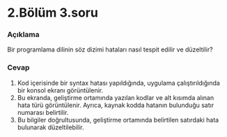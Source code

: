 # 2.Bölüm 3.soru

### Açıklama

Bir programlama dilinin söz dizimi hataları nasıl tespit edilir ve düzeltilir?

### Cevap

1. Kod içerisinde bir syntax hatası yapıldığında, uygulama çalıştırıldığında bir konsol ekranı görüntülenir.
2. Bu ekranda, geliştirme ortamında yazılan kodlar ve alt kısımda alınan hata türü görüntülenir. Ayrıca, kaynak kodda hatanın bulunduğu satır numarası belirtilir.
3. Bu bilgiler doğrultusunda, geliştirme ortamında belirtilen satırdaki hata bulunarak düzeltilebilir.